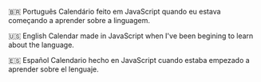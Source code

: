 🇧🇷 Português
Calendário feito em JavaScript quando eu estava começando a aprender sobre a linguagem.

🇺🇸 English
Calendar made in JavaScript when I've been begining to learn about the language.

🇪🇸 Español
Calendario hecho en JavaScript cuando estaba empezado a aprender sobre el lenguaje.
